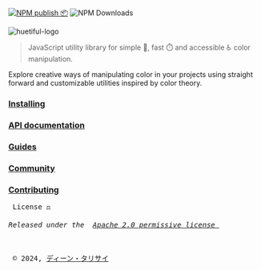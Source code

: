 [![NPM publish 📦](https://github.com/xml-wizard/huetiful/actions/workflows/release-please.yml/badge.svg)](https://github.com/xml-wizard/huetiful/actions/workflows/release-please.yml)
![NPM Downloads](https://img.shields.io/npm/dt/huetiful-js?style=flat-square&logo=npm&link=https%3A%2F%2Fnpmjs.com%2Fpackage%2Fhuetiful-js)



![huetiful-logo](https://github.com/prjctimg/huetiful/blob/dev/www/static/img/logo.svg)

> 
> JavaScript utility library for simple 🧮, fast ⏱️ and accessible ♿ color manipulation.

Explore creative ways of manipulating color in your projects using straight forward and customizable utilities inspired by color theory.

### [Installing](https://huetiful-js.com/docs/guides/installation)

### [API documentation](https://huetiful-js.com/docs/api)

### [Guides](https://huetiful-js.com/docs/guides)



### [Community](https://github.com/xml-wizard/huetiful/discussions)

### [Contributing](./contributing.md)

<pre>
 License ⚖️
<h6>Released under the  <a href='http://www.apache.org/licenses/LICENSE-2.0'>Apache 2.0 permissive license </a></h6>
 © 2024, <a href="https://deantarisai.me">ディーン・タリサイ</a>
 
 </pre>
